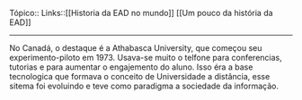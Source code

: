 Tópico::
Links::[[Historia da EAD no mundo]] [[Um pouco da história da EAD]]

---
No Canadá, o destaque é a Athabasca University, que começou seu experimento-piloto em 1973.
Usava-se  muito o telfone para conferencias, tutorias e para aumentar o engajemento do aluno.
Isso éra a base tecnologica que formava o conceito de Universidade a distância, esse sitema foi evoluindo e teve como paradigma a sociedade da informação.